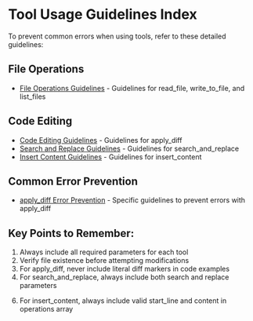# Tool Usage Guidelines Index

To prevent common errors when using tools, refer to these detailed guidelines:

## File Operations
- [File Operations Guidelines](.roo/rules-code/file_operations.md) - Guidelines for read_file, write_to_file, and list_files

## Code Editing
- [Code Editing Guidelines](.roo/rules-code/code_editing.md) - Guidelines for apply_diff
- [Search and Replace Guidelines](.roo/rules-code/search_replace.md) - Guidelines for search_and_replace
- [Insert Content Guidelines](.roo/rules-code/insert_content.md) - Guidelines for insert_content

## Common Error Prevention
- [apply_diff Error Prevention](.roo/rules-code/apply_diff_guidelines.md) - Specific guidelines to prevent errors with apply_diff

## Key Points to Remember:
1. Always include all required parameters for each tool
2. Verify file existence before attempting modifications
3. For apply_diff, never include literal diff markers in code examples
4. For search_and_replace, always include both search and replace parameters
<!-- 5. For write_to_file, always include the line_count parameter -->
6. For insert_content, always include valid start_line and content in operations array